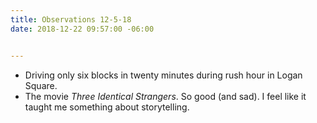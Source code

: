 ```yaml
---
title: Observations 12-5-18
date: 2018-12-22 09:57:00 -06:00


---
```


- Driving only six blocks in twenty minutes during rush hour in Logan Square.
- The movie *Three Identical Strangers*. So good (and sad). I feel like it taught me something about storytelling.